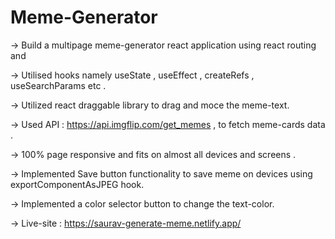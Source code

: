 # Meme-Generator


-> Build a multipage meme-generator react application using react routing and 

-> Utilised hooks namely useState , useEffect , createRefs , useSearchParams etc .

-> Utilized react draggable library to drag and moce the meme-text.

-> Used API : https://api.imgflip.com/get_memes , to fetch meme-cards data .

-> 100% page responsive and fits on almost all devices and screens .

-> Implemented Save button functionality to save meme on devices using exportComponentAsJPEG hook.

-> Implemented a color selector button to change the text-color.

-> Live-site : https://saurav-generate-meme.netlify.app/
